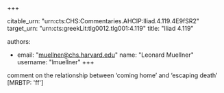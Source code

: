+++


citable_urn: "urn:cts:CHS:Commentaries.AHCIP:Iliad.4.119.4E9fSR2"
target_urn: "urn:cts:greekLit:tlg0012.tlg001:4.119"
title: "Iliad 4.119"

authors:
- email: "muellner@chs.harvard.edu"
  name: "Leonard Muellner"
  username: "lmuellner"
+++

<p>comment on the relationship between ‘coming home’ and ‘escaping death’ [MRBTP: 'ff']</p>